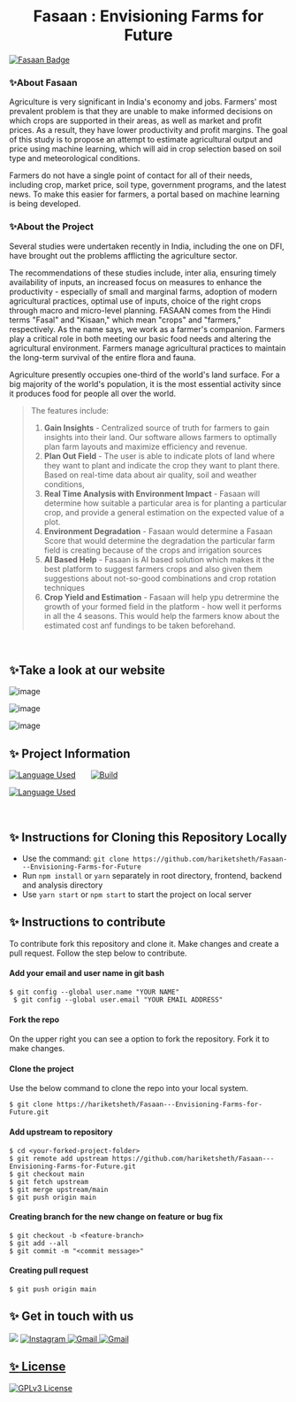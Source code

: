 <h1 align="center"> Fasaan : Envisioning Farms for Future</h1>
<p align="center">
<!--<img width="25%" src="" alt="logo">-->
</p>


[![Fasaan Badge](https://img.shields.io/badge/Project-Fasaan-orange?style=for-the-badge&logo=github)](https://github.com/hariketsheth/Fasaan)

### :sparkles:About Fasaan
Agriculture is very significant in India's economy and jobs. Farmers' most prevalent problem is that they are unable to make informed decisions on which crops are supported in their areas, as well as market and profit prices. As a result, they have lower productivity and profit margins. The goal of this study is to propose an attempt to estimate agricultural output and price using machine learning, which will aid in crop selection based on soil type and meteorological conditions.

Farmers do not have a single point of contact for all of their needs, including crop, market price, soil type, government programs, and the latest news. To make this easier for farmers, a portal based on machine learning is being developed.
 
### :sparkles:About the Project 
Several studies were undertaken recently in India, including the one on DFI, have brought out the problems afflicting the agriculture sector. 

The recommendations of these studies include, inter alia, ensuring timely availability of inputs, an increased focus on measures to enhance the productivity - especially of small and marginal farms, adoption of modern agricultural practices, optimal use of inputs, choice of the right crops through macro and micro-level planning. FASAAN comes from the Hindi terms "Fasal" and "Kisaan," which mean "crops" and "farmers," respectively. As the name says, we work as a farmer's companion. Farmers play a critical role in both meeting our basic food needs and altering the agricultural environment. Farmers manage agricultural practices to maintain the long-term survival of the entire flora and fauna. 

Agriculture presently occupies one-third of the world's land surface. For a big majority of the world's population, it is the most essential activity since it produces food for people all over the world.

>
> The features include:
> 1. **Gain Insights** - Centralized source of truth for farmers to gain insights into their land. Our software allows farmers to optimally plan farm layouts and maximize efficiency and revenue.
> 2. **Plan Out Field** - The user is able to indicate plots of land where they want to plant and indicate the crop they want to plant there. Based on real-time data about air quality, soil and weather conditions,
> 3. **Real Time Analysis with Environment Impact** - Fasaan will determine how suitable a particular area is for planting a particular crop, and provide a general estimation on the expected value of a plot.
> 4. **Environment Degradation** - Fasaan would determine a Fasaan Score that would determine the degradation the particular farm field is creating because of the crops and irrigation sources
> 5. **AI Based Help** - Fasaan is AI based solution which makes it the best platform to suggest farmers crops and also given them suggestions about not-so-good combinations and crop rotation techniques
> 6. **Crop Yield and Estimation** - Fasaan will help ypu detrermine the growth of your formed field in the platform - how well it performs in all the 4 seasons.  This would help the farmers know about the estimated cost anf fundings to be taken beforehand.

<br>

## :sparkles:Take a look at our website 
<p align="center">

![image](https://user-images.githubusercontent.com/72455881/231967580-2790cbbe-1a09-4f5b-b5e6-f23945952e07.png)

![image](https://user-images.githubusercontent.com/72455881/231967651-25d55bc4-de53-48c7-8429-def3feaf4083.png)

![image](https://user-images.githubusercontent.com/72455881/231967846-acc35dc0-3235-4c21-8606-46e2d4d4bba5.png)


</p>

## :sparkles: Project Information
[![Language Used](https://img.shields.io/badge/FrontEnd-HTML,%20CSS,%20JavaScript,%20JQuery,%20React-blue)](https://github.com/hariketsheth/Fasaan)&nbsp;&nbsp;&nbsp;&nbsp;&nbsp;&nbsp;
[![Build](https://img.shields.io/badge/build-passing-green)](https://github.com/hariketsheth/Fasaan)

[![Language Used](https://img.shields.io/badge/Backend-JavaScript,%20NodeJS,%20TypeScript-red)](https://github.com/hariketsheth/Fasaan)&nbsp;&nbsp;&nbsp;&nbsp;&nbsp;&nbsp;

<br>

## :sparkles: Instructions for Cloning this Repository Locally
- Use the command: `git clone https://github.com/hariketsheth/Fasaan---Envisioning-Farms-for-Future`
- Run `npm install` or `yarn` separately in root directory, frontend, backend and analysis directory
- Use `yarn start` or `npm start` to start the project on local server



## :sparkles: Instructions to contribute 

To contribute fork this repository and clone it. Make changes and create a pull request. Follow the step below to contribute.

#### Add your email and user name in git bash 
`$ git config --global user.name "YOUR NAME"`
<br>
` $ git config --global user.email "YOUR EMAIL ADDRESS"`

#### Fork the repo
On the upper right you can see a option to fork the repository. Fork it to make changes. 

#### Clone the project
Use the below command to clone the repo into your local system.

` $ git clone https://hariketsheth/Fasaan---Envisioning-Farms-for-Future.git `

#### Add upstream to repository 
`$ cd <your-forked-project-folder>`<br>
`$ git remote add upstream https://github.com/hariketsheth/Fasaan---Envisioning-Farms-for-Future.git` <br>
`$ git checkout main`<br>
`$ git fetch upstream`<br>
`$ git merge upstream/main`<br>
`$ git push origin main`<br>

#### Creating branch for the new change on feature or bug fix
`$ git checkout -b <feature-branch>`<br>
`$ git add --all`<br>
`$ git commit -m "<commit message>"`<br>

#### Creating pull request
`$ git push origin main`

## :sparkles: Get in touch with us 
<a href="https://twitter.com/athena-arms " target="_blank"><img src="https://img.shields.io/badge/twitter-%2300acee.svg?&style=for-the-badge&logo=twitter&logoColor=white&alt=twitter" /></a>
<a  href="https://www.instagram.com/athena-edu /"><img alt="Instagram" src="https://img.shields.io/badge/Instagram-E4405F?style=for-the-badge&logo=instagram&logoColor=white">
 <a href="mailto:athena.help@gmail.com "><img  alt="Gmail" src="https://img.shields.io/badge/Gmail-D14836?style=for-the-badge&logo=gmail&logoColor=white" />
 <a href="mailto:contact.athena@gmail.com"><img  alt="Gmail" src="https://img.shields.io/badge/Gmail-D14836?style=for-the-badge&logo=gmail&logoColor=white" />

## :sparkles: License


[![GPLv3 License](https://img.shields.io/badge/License-MIT-yellow.svg)](https://opensource.org/licenses/)


